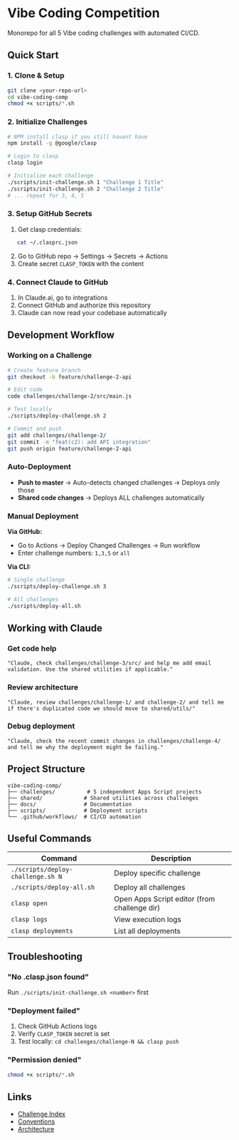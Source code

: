 # Vibe Coding Competition

Monorepo for all 5 Vibe coding challenges with automated CI/CD.

## Quick Start

### 1. Clone & Setup
```bash
git clone <your-repo-url>
cd vibe-coding-comp
chmod +x scripts/*.sh
```

### 2. Initialize Challenges
```bash
# NPM install clasp if you still havent have
npm install -g @google/clasp

# Login to clasp
clasp login

# Initialize each challenge
./scripts/init-challenge.sh 1 "Challenge 1 Title"
./scripts/init-challenge.sh 2 "Challenge 2 Title"
# ... repeat for 3, 4, 5
```

### 3. Setup GitHub Secrets
1. Get clasp credentials:
```bash
   cat ~/.clasprc.json
```
2. Go to GitHub repo → Settings → Secrets → Actions
3. Create secret `CLASP_TOKEN` with the content

### 4. Connect Claude to GitHub
1. In Claude.ai, go to integrations
2. Connect GitHub and authorize this repository
3. Claude can now read your codebase automatically

## Development Workflow

### Working on a Challenge
```bash
# Create feature branch
git checkout -b feature/challenge-2-api

# Edit code
code challenges/challenge-2/src/main.js

# Test locally
./scripts/deploy-challenge.sh 2

# Commit and push
git add challenges/challenge-2/
git commit -m "feat(c2): add API integration"
git push origin feature/challenge-2-api
```

### Auto-Deployment
- **Push to master** → Auto-detects changed challenges → Deploys only those
- **Shared code changes** → Deploys ALL challenges automatically

### Manual Deployment

**Via GitHub:**
- Go to Actions → Deploy Changed Challenges → Run workflow
- Enter challenge numbers: `1,3,5` or `all`

**Via CLI:**
```bash
# Single challenge
./scripts/deploy-challenge.sh 3

# All challenges
./scripts/deploy-all.sh
```

## Working with Claude

### Get code help
```
"Claude, check challenges/challenge-3/src/ and help me add email 
validation. Use the shared utilities if applicable."
```

### Review architecture
```
"Claude, review challenges/challenge-1/ and challenge-2/ and tell me 
if there's duplicated code we should move to shared/utils/"
```

### Debug deployment
```
"Claude, check the recent commit changes in challenges/challenge-4/ 
and tell me why the deployment might be failing."
```

## Project Structure
```
vibe-coding-comp/
├── challenges/          # 5 independent Apps Script projects
├── shared/             # Shared utilities across challenges
├── docs/               # Documentation
├── scripts/            # Deployment scripts
└── .github/workflows/  # CI/CD automation
```

## Useful Commands

| Command | Description |
|---------|-------------|
| `./scripts/deploy-challenge.sh N` | Deploy specific challenge |
| `./scripts/deploy-all.sh` | Deploy all challenges |
| `clasp open` | Open Apps Script editor (from challenge dir) |
| `clasp logs` | View execution logs |
| `clasp deployments` | List all deployments |

## Troubleshooting

### "No .clasp.json found"
Run `./scripts/init-challenge.sh <number>` first

### "Deployment failed"
1. Check GitHub Actions logs
2. Verify `CLASP_TOKEN` secret is set
3. Test locally: `cd challenges/challenge-N && clasp push`

### "Permission denied"
```bash
chmod +x scripts/*.sh
```

## Links
- [Challenge Index](docs/challenge-index.md)
- [Conventions](docs/CONVENTIONS.md)
- [Architecture](docs/ARCHITECTURE.md)